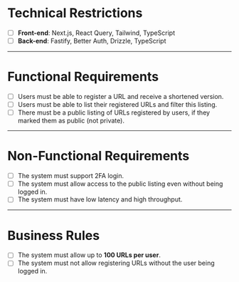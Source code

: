 # Technical Restrictions

- [ ] **Front-end**: Next.js, React Query, Tailwind, TypeScript  
- [ ] **Back-end**: Fastify, Better Auth, Drizzle, TypeScript  

---

# Functional Requirements

- [ ] Users must be able to register a URL and receive a shortened version.  
- [ ] Users must be able to list their registered URLs and filter this listing.  
- [ ] There must be a public listing of URLs registered by users, if they marked them as public (not private).  

---

# Non-Functional Requirements

- [ ] The system must support 2FA login.  
- [ ] The system must allow access to the public listing even without being logged in.  
- [ ] The system must have low latency and high throughput.  

---

# Business Rules

- [ ] The system must allow up to **100 URLs per user**.  
- [ ] The system must not allow registering URLs without the user being logged in.  
